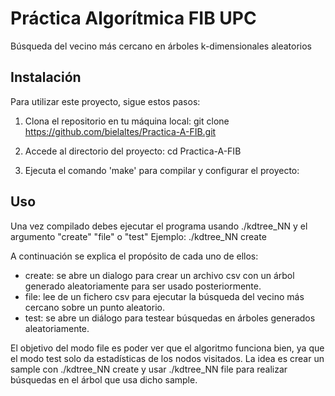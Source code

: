 # Práctica Algorítmica FIB UPC
Búsqueda del vecino más cercano en árboles k-dimensionales aleatorios

## Instalación

Para utilizar este proyecto, sigue estos pasos:

1. Clona el repositorio en tu máquina local:
git clone https://github.com/bielaltes/Practica-A-FIB.git

2. Accede al directorio del proyecto:
cd Practica-A-FIB

3. Ejecuta el comando 'make' para compilar y configurar el proyecto:

## Uso

Una vez compilado debes ejecutar el programa usando ./kdtree_NN y el argumento "create" "file" o "test"
Ejemplo:
  ./kdtree_NN create

A continuación se explica el propósito de cada uno de ellos:

- create: se abre un dialogo para crear un archivo csv con un árbol generado aleatoriamente para ser usado posteriormente.
- file: lee de un fichero csv para ejecutar la búsqueda del vecino más cercano sobre un punto aleatorio.
- test: se abre un diálogo para testear búsquedas en árboles generados aleatoriamente.

El objetivo del modo file es poder ver que el algoritmo funciona bien, ya que el modo test solo da estadísticas de los nodos visitados.
La idea es crear un sample con ./kdtree_NN create y usar ./kdtree_NN file para realizar búsquedas en el árbol que usa dicho sample.


